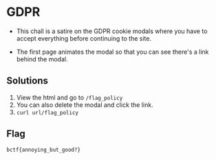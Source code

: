 # GDPR
- This chall is a satire on the GDPR cookie modals where you have to accept everything before continuing to the site.

- The first page animates the modal so that you can see there's a link behind the modal.

## Solutions
1. View the html and go to `/flag_policy`
1. You can also delete the modal and click the link.
1. `curl url/flag_policy`

## Flag
`bctf{annoying_but_good?}`
